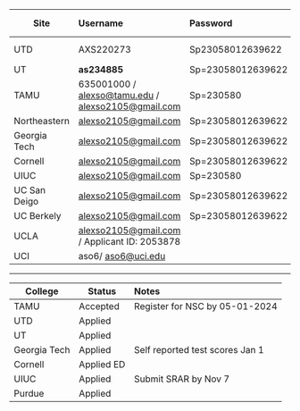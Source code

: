 | Site         | Username                                           | Password          | Application Status                                              | Additional Info        |
| ------------ | :------------------------------------------------- | :---------------- | :-------------------------------------------------------------- | :--------------------- |
| UTD          | AXS220273                                          | Sp23058012639622  | https://bit.ly/utd-status                                       | UTD-ID: **2021692566** |
| UT           | **as234885**                                       | Sp=23058012639622 | https://bit.ly/4740yuL                                          |                        |
| TAMU         | 635001000 / alexso@tamu.edu / alexso2105@gmail.com | Sp=230580         | https://applicant.tamu.edu                                      |                        |
| Northeastern | alexso2105@gmail.com                               | Sp=23058012639622 | https://apply.northeastern.edu/apply/status                     |                        |
| Georgia Tech | alexso2105@gmail.com                               | Sp=23058012639622 | https://application.gatech.edu/apply/status                     |                        |
| Cornell      | alexso2105@gmail.com                               | Sp=23058012639622 | https://engage.admissions.cornell.edu/apply/status              |                        |
| UIUC         | alexso2105@gmail.com                               | Sp=230580         | https://myillini.illinois.edu/IdentityManagement/Home/Dashboard |                        |
| UC San Deigo | alexso2105@gmail.com                               | Sp=23058012639622 | https://beatriton.ucsd.edu/apply/status                         |                        |
| UC Berkely   | alexso2105@gmail.com                               | Sp=23058012639622 | https://apply.berkeley.edu/apply/status                         |                        |
| UCLA         | alexso2105@gmail.com / Applicant ID: 2053878       |                   | https://bruins.admission.ucla.edu/myApplication/Login.aspx      |                        |
| UCI          | aso6/ aso6@uci.edu                                 |                   |                                                                 |                        |

----

| College      | Status     | Notes                           |
| ------------ | ---------- |:------------------------------- |
| TAMU         | Accepted   | Register for NSC by 05-01-2024  |
| UTD          | Applied    |                                 |
| UT           | Applied    |                                 |
| Georgia Tech | Applied    | Self reported test scores Jan 1 |
| Cornell      | Applied ED |                                 |
| UIUC         | Applied    | Submit SRAR by Nov 7            |
| Purdue       | Applied    |                                 |
